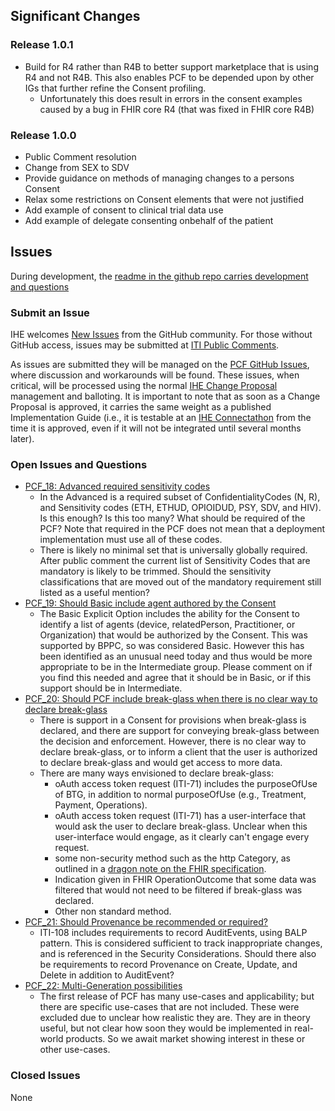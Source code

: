 
## Significant Changes

### Release 1.0.1

- Build for R4 rather than R4B to better support marketplace that is using R4 and not R4B. This also enables PCF to be depended upon by other IGs that further refine the Consent profiling.
  - Unfortunately this does result in errors in the consent examples caused by a bug in FHIR core R4 (that was fixed in FHIR core R4B)

### Release 1.0.0

- Public Comment resolution
- Change from SEX to SDV
- Provide guidance on methods of managing changes to a persons Consent
- Relax some restrictions on Consent elements that were not justified
- Add example of consent to clinical trial data use
- Add example of delegate consenting onbehalf of the patient

## Issues

During development, the [readme in the github repo carries development and questions](https://github.com/IHE/ITI.PCF/blob/master/README.md)

### Submit an Issue

IHE welcomes [New Issues](https://github.com/IHE/ITI.PCF/issues/new/choose)
from the GitHub community. For those without GitHub access, issues may be
submitted at [ITI Public Comments](https://www.ihe.net/ITI_Public_Comments/).

As issues are submitted they will be managed on the
[PCF GitHub Issues](https://github.com/IHE/ITI.PCF/issues), where discussion and
workarounds will be found. These issues, when critical, will be processed using the normal
[IHE Change Proposal](https://wiki.ihe.net/index.php/Category:CPs) management and balloting.
It is important to note that as soon as a Change Proposal is approved, it carries the same
weight as a published Implementation Guide (i.e., it is testable at an
[IHE Connectathon](https://www.ihe.net/participate/connectathon/) from the time
it is approved, even if it will not be integrated until several months later).

### Open Issues and Questions

- [PCF_18: Advanced required sensitivity codes](https://github.com/IHE/ITI.PCF/issues/18)
  - In the Advanced is a required subset of ConfidentialityCodes (N, R), and Sensitivity codes (ETH, ETHUD, OPIOIDUD, PSY, SDV, and HIV). Is this enough? Is this too many? What should be required of the PCF? Note that required in the PCF does not mean that a deployment implementation must use all of these codes.
  - There is likely no minimal set that is universally globally required. After public comment the current list of Sensitivity Codes that are mandatory is likely to be trimmed.  Should the sensitivity classifications that are moved out of the mandatory requirement still listed as a useful mention?
- [PCF_19: Should Basic include agent authored by the Consent](https://github.com/IHE/ITI.PCF/issues/19)
  - The Basic Explicit Option includes the ability for the Consent to identify a list of agents (device, relatedPerson, Practitioner, or Organization) that would be authorized by the Consent. This was supported by BPPC, so was considered Basic. However this has been identified as an unusual need today and thus would be more appropriate to be in the Intermediate group. Please comment on if you find this needed and agree that it should be in Basic, or if this support should be in Intermediate.
- [PCF_20: Should PCF include break-glass when there is no clear way to declare break-glass](https://github.com/IHE/ITI.PCF/issues/20)
  - There is support in a Consent for provisions when break-glass is declared, and there are support for conveying break-glass between the decision and enforcement. However, there is no clear way to declare break-glass, or to inform a client that the user is authorized to declare break-glass and would get access to more data.
  - There are many ways envisioned to declare break-glass:
    - oAuth access token request (ITI-71) includes the purposeOfUse of BTG, in addition to normal purposeOfUse (e.g., Treatment, Payment, Operations).
    - oAuth access token request (ITI-71) has a user-interface that would ask the user to declare break-glass. Unclear when this user-interface would engage, as it clearly can't engage every request.
    - some non-security method such as the http Category, as outlined in a [dragon note on the FHIR specification]({{site.data.fhir.path}}security-labels.html#break-the-glass).
    - Indication given in FHIR OperationOutcome that some data was filtered that would not need to be filtered if break-glass was declared.
    - Other non standard method.
- [PCF_21: Should Provenance be recommended or required?](https://github.com/IHE/ITI.PCF/issues/21)
  - ITI-108 includes requirements to record AuditEvents, using BALP pattern. This is considered sufficient to track inappropriate changes, and is referenced in the Security Considerations. Should there also be requirements to record Provenance on Create, Update, and Delete in addition to AuditEvent?
- [PCF_22: Multi-Generation possibilities](https://github.com/IHE/ITI.PCF/issues/39) 
  - The first release of PCF has many use-cases and applicability; but there are specific use-cases that are not included. These were excluded due to unclear how realistic they are. They are in theory useful, but not clear how soon they would be implemented in real-world products. So we await market showing interest in these or other use-cases.

### Closed Issues

None
